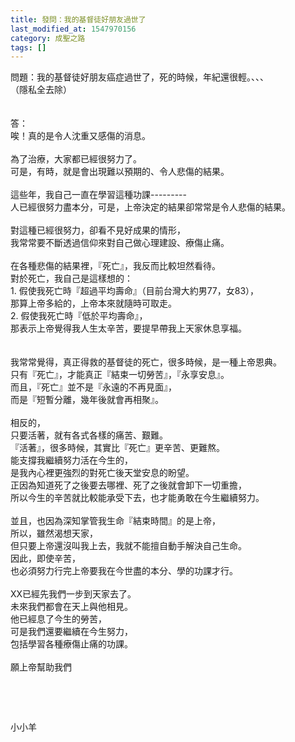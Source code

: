 ```yaml
---
title: 發問：我的基督徒好朋友過世了
last_modified_at: 1547970156
category: 成聖之路
tags: []
---
```


<div>問題：我的基督徒好朋友癌症過世了，死的時候，年紀還很輕。、、、</div>

<div>（隱私全去除）</div>

<div>&nbsp;</div>

<div>&nbsp;</div>

<div>答：</div>

<div>唉！真的是令人沈重又感傷的消息。</div>

<div>&nbsp;</div>

<div>為了治療，大家都已經很努力了。</div>

<div>可是，有時，就是會出現難以預期的、令人悲傷的結果。</div>

<div>&nbsp;</div>

<div>這些年，我自己一直在學習這種功課---------</div>

<div>人已經很努力盡本分，可是，上帝決定的結果卻常常是令人悲傷的結果。</div>

<div>&nbsp;</div>

<div>對這種已經很努力，卻看不見好成果的情形，</div>

<div>我常常要不斷透過信仰來對自己做心理建設、療傷止痛。</div>

<div>&nbsp;</div>

<div>在各種悲傷的結果裡，『死亡』，我反而比較坦然看待。</div>

<div>對於死亡，我自己是這樣想的：</div>

<div>1. 假使我死亡時『超過平均壽命』（目前台灣大約男77，女83），</div>

<div>那算上帝多給的，上帝本來就隨時可取走。</div>

<div>2. 假使我死亡時『低於平均壽命』，</div>

<div>那表示上帝覺得我人生太辛苦，要提早帶我上天家休息享福。</div>

<div>&nbsp;</div>

<div>&nbsp;</div>

<div>我常常覺得，真正得救的基督徒的死亡，很多時候，是一種上帝恩典。</div>

<div>只有『死亡』，才能真正『結束一切勞苦』，『永享安息』。</div>

<div>而且，『死亡』並不是『永遠的不再見面』，</div>

<div>而是『短暫分離，幾年後就會再相聚』。</div>

<div>&nbsp;</div>

<div>相反的，</div>

<div>只要活著，就有各式各樣的痛苦、艱難。</div>

<div>『活著』，很多時候，其實比『死亡』更辛苦、更難熬。</div>

<div>能支撐我繼續努力活在今生的，</div>

<div>是我內心裡更強烈的對死亡後天堂安息的盼望。</div>

<div>正因為知道死了之後要去哪裡、死了之後就會卸下一切重擔，</div>

<div>所以今生的辛苦就比較能承受下去，也才能勇敢在今生繼續努力。</div>

<div>&nbsp;</div>

<div>並且，也因為深知掌管我生命『結束時間』的是上帝，</div>

<div>所以，雖然渴想天家，</div>

<div>但只要上帝還沒叫我上去，我就不能擅自動手解決自己生命。</div>

<div>因此，即使辛苦，</div>

<div>也必須努力行完上帝要我在今世盡的本分、學的功課才行。</div>

<div>&nbsp;</div>

<div>XX已經先我們一步到天家去了。</div>

<div>未來我們都會在天上與他相見。</div>

<div>他已經息了今生的勞苦，</div>

<div>可是我們還要繼續在今生努力，</div>

<div>包括學習各種療傷止痛的功課。</div>

<div>&nbsp;</div>

<div>願上帝幫助我們</div>

<p>&nbsp;</p>

<p>&nbsp;</p>

<p>小小羊</p>

